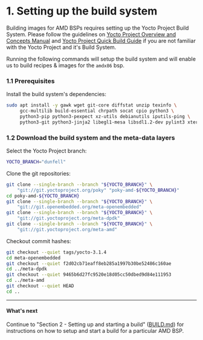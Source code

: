 # 1. Setting up the build system

Building images for AMD BSPs requires setting up the Yocto Project
Build System. Please follow the guidelines on
[Yocto Project Overview and Concepts Manual](https://www.yoctoproject.org/docs/3.1.4/overview-manual/overview-manual.html)
and [Yocto Project Quick Build Guide](https://www.yoctoproject.org/docs/3.1.4/brief-yoctoprojectqs/brief-yoctoprojectqs.html)
if you are not familiar with the Yocto Project and it's Build System.

Running the following commands will setup the build system and will
enable us to build recipes & images for the `amdx86` bsp.

### 1.1 Prerequisites

Install the build system's dependencies:
```sh
sudo apt install -y gawk wget git-core diffstat unzip texinfo \
     gcc-multilib build-essential chrpath socat cpio python3 \
     python3-pip python3-pexpect xz-utils debianutils iputils-ping \
     python3-git python3-jinja2 libegl1-mesa libsdl1.2-dev pylint3 xterm
```

### 1.2 Download the build system and the meta-data layers

Select the Yocto Project branch:
```sh
YOCTO_BRANCH="dunfell"
```

Clone the git repositories: 
```sh
git clone --single-branch --branch "${YOCTO_BRANCH}" \
    "git://git.yoctoproject.org/poky" "poky-amd-${YOCTO_BRANCH}"
cd poky-amd-${YOCTO_BRANCH}
git clone --single-branch --branch "${YOCTO_BRANCH}" \
    "git://git.openembedded.org/meta-openembedded"
git clone --single-branch --branch "${YOCTO_BRANCH}" \
    "git://git.yoctoproject.org/meta-dpdk"
git clone --single-branch --branch "${YOCTO_BRANCH}" \
    "git://git.yoctoproject.org/meta-amd"
```

Checkout commit hashes:
```sh
git checkout --quiet tags/yocto-3.1.4
cd meta-openembedded
git checkout --quiet f2d02cb71eaff8eb285a1997b30be52486c160ae
cd ../meta-dpdk
git checkout --quiet 9465b6d27fc9520e18d05cc50dbed9d84e111953
cd ../meta-amd
git checkout --quiet HEAD
cd ..
```

---
#### What's next

Continue to "Section 2 - Setting up and starting a build"
([BUILD.md](BUILD.md)) for instructions on how to setup and start a
build for a particular AMD BSP.
